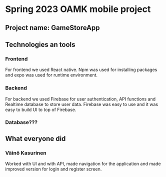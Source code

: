 # Spring 2023 OAMK mobile project

## Project name: GameStoreApp

## Technologies an tools

### Frontend
For frontend we used React native. Npm was used for installing packages and expo was used for runtime environment.

### Backend
For backend we used Firebase for user authentication, API functions and Realtime database to store user data. Firebase was easy to use and it was easy to build UI to top of Firebase.

### Database???

## What everyone did

### Väinö Kasurinen 

Worked with UI and with API, made navigation for the application and made improved version for login and register screen.
